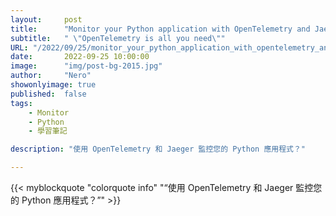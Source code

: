 ```yaml
---
layout:     post
title:      "Monitor your Python application with OpenTelemetry and Jaeger"
subtitle:   " \"OpenTelemetry is all you need\""
URL: "/2022/09/25/monitor_your_python_application_with_opentelemetry_and_jaeger/"
date:       2022-09-25 10:00:00
image:      "img/post-bg-2015.jpg"
author:     "Nero"
showonlyimage: true
published:  false 
tags:
    - Monitor
    - Python
    - 學習筆記

description: "使用 OpenTelemetry 和 Jaeger 監控您的 Python 應用程式？"

---
```


{{< myblockquote "colorquote info" "“使用 OpenTelemetry 和 Jaeger 監控您的 Python 應用程式？”" >}}
